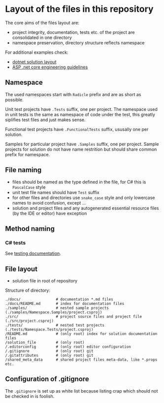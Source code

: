 Layout of the files in this repository
======================================

The core aims of the files layout are:

- project integrity, documentation, tests etc. of the project
  are consolidated in one directory
- namespace preservation, directory structure reflects namespace

For additional examples check:

- [dotnet solution layout](https://gist.github.com/davidfowl/ed7564297c61fe9ab814)
- [ASP .net core engineering guidelines](https://github.com/dotnet/aspnetcore/wiki/Engineering-guidelines#coding-guidelines)


Namespace
---------

The used namespaces start with `Radicle` prefix
and are as short as possible.

Unit test projects have `.Tests` suffix, one per project.
The namespace used in unit tests is the same as namespace
of code under the test, this greatly siplifies test files
and just makes sense.

Functional test projects have `.FunctionalTests` suffix,
ususally one per solution.

Samples for particular project have `.Samples` suffix,
one per project. Sample projects for solution do not have name
restrition but should share common prefix for namespace.

File naming
-----------

- files should be named as the type defined in the file,
  for C# this is `PascalCase` style
- unit test file names should have `Test` suffix
- for other files and directories use `snake_case` style
  and only lowercase names to avoid confusion, except ...
- solution and project files and any autogenerated essential
  resource files (by the IDE or editor) have exception


Method naming
-------------

### C# tests

See [testing documentation](testing.md).


File layout
-----------

- solution file in root of repository

Structure of directory:

    ./docs/                # documentation *.md files
    ./docs/README.md       # index for documentation files
    ./samples/             # nested sample projects (./samples/Namespace.Samples/project.csproj)
    ./src/                 # project source files and project file (./src/project.csproj)
    ./tests/               # nested test projects (./tests/Namespace.Tests/project.csproj)
    /README.md             # (only root) index for solution documentation files
    /solution_file         # (only root)
    /.editorconfig         # (only root) editor configuration
    /.gitignore            # (only root) git
    /.gitattributes        # (only root) git
    /shared_meta_data      # shared project files meta-data, like *.props
    etc.

Configuration of .gitignore
---------------------------

The `.gitignore` is set up as white list because
listing crap which should not be checked in is foolish.
